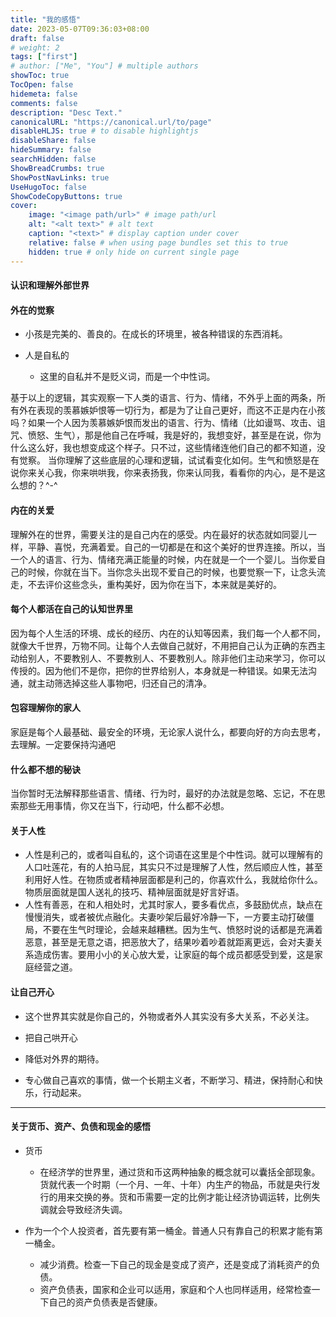 ```yaml
---
title: "我的感悟"
date: 2023-05-07T09:36:03+08:00
draft: false
# weight: 2
tags: ["first"]
# author: ["Me", "You"] # multiple authors
showToc: true
TocOpen: false
hidemeta: false
comments: false
description: "Desc Text."
canonicalURL: "https://canonical.url/to/page"
disableHLJS: true # to disable highlightjs
disableShare: false
hideSummary: false
searchHidden: false
ShowBreadCrumbs: true
ShowPostNavLinks: true
UseHugoToc: false
ShowCodeCopyButtons: true
cover:
    image: "<image path/url>" # image path/url
    alt: "<alt text>" # alt text
    caption: "<text>" # display caption under cover
    relative: false # when using page bundles set this to true
    hidden: true # only hide on current single page
---
```


#### 认识和理解外部世界



#### 外在的觉察

* 小孩是完美的、善良的。在成长的环境里，被各种错误的东西消耗。

* 人是自私的

  * 这里的自私并不是贬义词，而是一个中性词。

    

基于以上的逻辑，其实观察一下人类的语言、行为、情绪，不外乎上面的两条，所有外在表现的羡慕嫉妒恨等一切行为，都是为了让自己更好，而这不正是内在小孩吗？如果一个人因为羡慕嫉妒恨而发出的语言、行为、情绪（比如谩骂、攻击、诅咒、愤怒、生气），那是他自己在呼喊，我是好的，我想变好，甚至是在说，你为什么这么好，我也想变成这个样子。只不过，这些情绪连他们自己的都不知道，没有觉察。 当你理解了这些底层的心理和逻辑，试试看变化如何。生气和愤怒是在说你来关心我，你来哄哄我，你来表扬我，你来认同我，看看你的内心，是不是这么想的？^-^

#### 内在的关爱

理解外在的世界，需要关注的是自己内在的感受。内在最好的状态就如同婴儿一样，平静、喜悦，充满着爱。自己的一切都是在和这个美好的世界连接。所以，当一个人的语言、行为、情绪充满正能量的时候，内在就是一个一个婴儿。当你爱自己的时候，你就在当下。当你念头出现不爱自己的时候，也要觉察一下，让念头流走，不去评价这些念头，重构美好，因为你在当下，本来就是美好的。

#### 每个人都活在自己的认知世界里

因为每个人生活的环境、成长的经历、内在的认知等因素，我们每一个人都不同，就像大千世界，万物不同。让每个人去做自己就好，不用把自己认为正确的东西主动给别人，不要教别人、不要教别人、不要教别人。除非他们主动来学习，你可以传授的。因为他们不是你，把你的世界给别人，本身就是一种错误。如果无法沟通，就主动筛选掉这些人事物吧，归还自己的清净。

#### 包容理解你的家人

家庭是每个人最基础、最安全的环境，无论家人说什么，都要向好的方向去思考，去理解。一定要保持沟通吧

#### 什么都不想的秘诀

当你暂时无法解释那些语言、情绪、行为时，最好的办法就是忽略、忘记，不在思索那些无用事情，你又在当下，行动吧，什么都不必想。

#### 关于人性

* 人性是利己的，或者叫自私的，这个词语在这里是个中性词。就可以理解有的人口吐莲花，有的人拍马屁，其实只不过是理解了人性，然后顺应人性，甚至利用好人性。在物质或者精神层面都是利己的，你喜欢什么，我就给你什么。物质层面就是国人送礼的技巧、精神层面就是好言好语。
* 人性有善恶，在和人相处时，尤其时家人，要多看优点，多鼓励优点，缺点在慢慢消失，或者被优点融化。夫妻吵架后最好冷静一下，一方要主动打破僵局，不要在生气时理论，会越来越糟糕。因为生气、愤怒时说的话都是充满着恶意，甚至是无意之语，把恶放大了，结果吵着吵着就距离更远，会对夫妻关系造成伤害。要用小小的关心放大爱，让家庭的每个成员都感受到爱，这是家庭经营之道。

#### 让自己开心

* 这个世界其实就是你自己的，外物或者外人其实没有多大关系，不必关注。
* 把自己哄开心
* 降低对外界的期待。

* 专心做自己喜欢的事情，做一个长期主义者，不断学习、精进，保持耐心和快乐，行动起来。

***

#### 关于货币、资产、负债和现金的感悟

* 货币   
  * 在经济学的世界里，通过货和币这两种抽象的概念就可以囊括全部现象。货就代表一个时期（一个月、一年、十年）内生产的物品，币就是央行发行的用来交换的券。货和币需要一定的比例才能让经济协调运转，比例失调就会导致经济失调。

* 作为一个个人投资者，首先要有第一桶金。普通人只有靠自己的积累才能有第一桶金。
  * 减少消费。检查一下自己的现金是变成了资产，还是变成了消耗资产的负债。
  * 资产负债表，国家和企业可以适用，家庭和个人也同样适用，经常检查一下自己的资产负债表是否健康。

